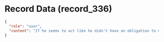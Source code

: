 # Record Data (record_336)

```json
{
  "role": "user",
  "content": "If he seems to act like he didn't have an obligation to me as a sibling at all and i am at fault for expecting it what do you make of that? "
}
```
